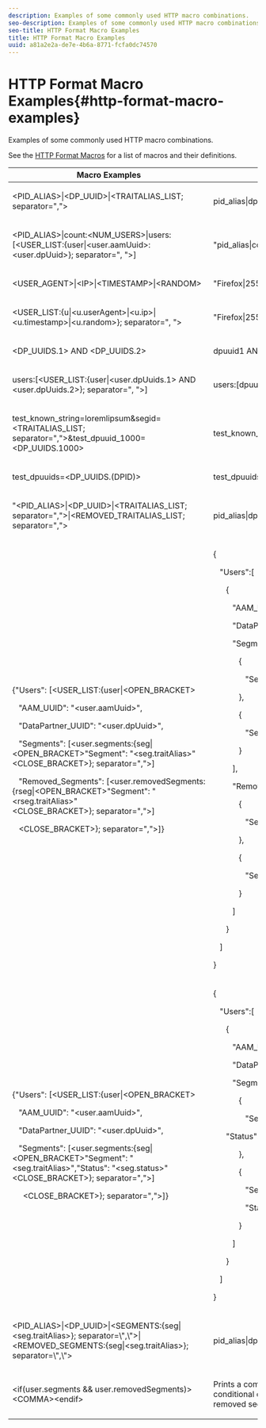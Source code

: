 ```yaml
---
description: Examples of some commonly used HTTP macro combinations.
seo-description: Examples of some commonly used HTTP macro combinations.
seo-title: HTTP Format Macro Examples
title: HTTP Format Macro Examples
uuid: a81a2e2a-de7e-4b6a-8771-fcfa0dc74570
---
```


# HTTP Format Macro Examples{#http-format-macro-examples}

Examples of some commonly used HTTP macro combinations.

 See the [HTTP Format Macros](../formats/web-formats.md#reference_C392124A5F3F42E49F8AADDBA601ADFE) for a list of macros and their definitions.

<table id="table_D5FAC5D056ED49D79FA883197EF8F42E"> 
 <thead> 
  <tr> 
   <th colname="col1" class="entry"> Macro Examples </th> 
   <th colname="col2" class="entry"> Output Format </th> 
  </tr> 
 </thead>
 <tbody> 
  <tr> 
   <td colname="col1"> <p> <span class="codeph"> &lt;PID_ALIAS&gt;|&lt;DP_UUID&gt;|&lt;TRAITALIAS_LIST; separator=","&gt; </span> </p> </td> 
   <td colname="col2"> <p> <span class="codeph"> pid_alias|dp_uuid|trait_1,trait_2 </span> </p> </td> 
  </tr> 
  <tr> 
   <td colname="col1"> <p> <span class="codeph"> &lt;PID_ALIAS&gt;|count:&lt;NUM_USERS&gt;|users:[&lt;USER_LIST:{user|&lt;user.aamUuid&gt;:&lt;user.dpUuid&gt;}; separator=", "&gt;] </span> </p> </td> 
   <td colname="col2"> <p> <span class="codeph"> "pid_alias|count:2|users:[uuid1:dpuuid1, uuid2:dpuuid2]" </span> </p> </td> 
  </tr> 
  <tr> 
   <td colname="col1"> <p> <span class="codeph"> &lt;USER_AGENT&gt;|&lt;IP&gt;|&lt;TIMESTAMP&gt;|&lt;RANDOM&gt; </span> </p> </td> 
   <td colname="col2"> <p> <span class="codeph"> "Firefox|255.255.255.255|1395758143|42341" </span> </p> </td> 
  </tr> 
  <tr> 
   <td colname="col1"> <p> <span class="codeph"> &lt;USER_LIST:{u|&lt;u.userAgent&gt;|&lt;u.ip&gt;|&lt;u.timestamp&gt;|&lt;u.random&gt;}; separator=", "&gt; </span> </p> </td> 
   <td colname="col2"> <p> <span class="codeph"> "Firefox|255.255.255.255|1395758143|42341" </span> </p> </td> 
  </tr> 
  <tr> 
   <td colname="col1"> <p> <span class="codeph"> &lt;DP_UUIDS.1&gt; AND &lt;DP_UUIDS.2&gt; </span> </p> </td> 
   <td colname="col2"> <p> <span class="codeph"> dpuuid1 AND dpuuid2 </span> </p> </td> 
  </tr> 
  <tr> 
   <td colname="col1"> <p> <span class="codeph"> users:[&lt;USER_LIST:{user|&lt;user.dpUuids.1&gt; AND &lt;user.dpUuids.2&gt;}; separator=", "&gt;] </span> </p> </td> 
   <td colname="col2"> <p> <span class="codeph"> users:[dpuuid1 AND dpuuid2] </span> </p> </td> 
  </tr> 
  <tr> 
   <td colname="col1"> <p> <span class="codeph"> test_known_string=loremlipsum&amp;segid=&lt;TRAITALIAS_LIST; separator=","&gt;&amp;test_dpuuid_1000=&lt;DP_UUIDS.1000&gt; </span> </p> </td> 
   <td colname="col2"> <p> <span class="codeph"> test_known_string=loremlipsum&amp;segid=trait_1,trait_2&amp;test_dpuuid_1000=dpuuid_1000 </span> </p> </td> 
  </tr> 
  <tr> 
   <td colname="col1"> <p> <span class="codeph"> test_dpuuids=&lt;DP_UUIDS.(DPID)&gt; </span> </p> </td> 
   <td colname="col2"> <p> <span class="codeph"> test_dpuuids=dpuuid2 </span> </p> </td> 
  </tr> 
  <tr> 
   <td colname="col1"> <p> <span class="codeph"> "&lt;PID_ALIAS&gt;|&lt;DP_UUID&gt;|&lt;TRAITALIAS_LIST; separator=","&gt;|&lt;REMOVED_TRAITALIAS_LIST; separator=","&gt; </span> </p> </td> 
   <td colname="col2"> <p> <span class="codeph"> pid_alias|dp_uuid|trait_1,trait_2|trait_3,trait_4 </span> </p> </td> 
  </tr> 
  <tr> 
   <td colname="col1"> <p> 
     <codeblock>
       {"Users":&nbsp;[&lt;USER_LIST:{user|&lt;OPEN_BRACKET&gt; 
      
&nbsp;&nbsp;&nbsp;"AAM_UUID":&nbsp;"&lt;user.aamUuid&gt;", 
      
&nbsp;&nbsp;&nbsp;"DataPartner_UUID":&nbsp;"&lt;user.dpUuid&gt;", 
      
&nbsp;&nbsp;&nbsp;"Segments":&nbsp;[&lt;user.segments:{seg|&lt;OPEN_BRACKET&gt;"Segment":&nbsp;"&lt;seg.traitAlias&gt;"&lt;CLOSE_BRACKET&gt;};&nbsp;separator=","&gt;] 
      
&nbsp;&nbsp;&nbsp;"Removed_Segments":&nbsp;[&lt;user.removedSegments:{rseg|&lt;OPEN_BRACKET&gt;"Segment":&nbsp;"&lt;rseg.traitAlias&gt;"&lt;CLOSE_BRACKET&gt;};&nbsp;separator=","&gt;] 
      
&nbsp;&nbsp;&nbsp;&lt;CLOSE_BRACKET&gt;};&nbsp;separator=","&gt;]} 
     </codeblock> </p> </td> 
   <td colname="col2"> <p> 
     <codeblock>
       {&nbsp;&nbsp; 
      
&nbsp;&nbsp;&nbsp;"Users":[&nbsp;&nbsp; 
      
&nbsp;&nbsp;&nbsp;&nbsp;&nbsp;&nbsp;{&nbsp;&nbsp; 
      
&nbsp;&nbsp;&nbsp;&nbsp;&nbsp;&nbsp;&nbsp;&nbsp;&nbsp;"AAM_UUID":"uuid1", 
      
&nbsp;&nbsp;&nbsp;&nbsp;&nbsp;&nbsp;&nbsp;&nbsp;&nbsp;"DataPartner_UUID":"dpuuid1", 
      
&nbsp;&nbsp;&nbsp;&nbsp;&nbsp;&nbsp;&nbsp;&nbsp;&nbsp;"Segments":[&nbsp;&nbsp; 
      
&nbsp;&nbsp;&nbsp;&nbsp;&nbsp;&nbsp;&nbsp;&nbsp;&nbsp;&nbsp;&nbsp;&nbsp;{&nbsp;&nbsp; 
      
&nbsp;&nbsp;&nbsp;&nbsp;&nbsp;&nbsp;&nbsp;&nbsp;&nbsp;&nbsp;&nbsp;&nbsp;&nbsp;&nbsp;&nbsp;"Segment":"alias1" 
      
&nbsp;&nbsp;&nbsp;&nbsp;&nbsp;&nbsp;&nbsp;&nbsp;&nbsp;&nbsp;&nbsp;&nbsp;}, 
      
&nbsp;&nbsp;&nbsp;&nbsp;&nbsp;&nbsp;&nbsp;&nbsp;&nbsp;&nbsp;&nbsp;&nbsp;{&nbsp;&nbsp; 
      
&nbsp;&nbsp;&nbsp;&nbsp;&nbsp;&nbsp;&nbsp;&nbsp;&nbsp;&nbsp;&nbsp;&nbsp;&nbsp;&nbsp;&nbsp;"Segment":"alias2" 
      
&nbsp;&nbsp;&nbsp;&nbsp;&nbsp;&nbsp;&nbsp;&nbsp;&nbsp;&nbsp;&nbsp;&nbsp;} 
      
&nbsp;&nbsp;&nbsp;&nbsp;&nbsp;&nbsp;&nbsp;&nbsp;&nbsp;], 
      
&nbsp;&nbsp;&nbsp;&nbsp;&nbsp;&nbsp;&nbsp;&nbsp;&nbsp;"Removed_Segments":[&nbsp;&nbsp; 
      
&nbsp;&nbsp;&nbsp;&nbsp;&nbsp;&nbsp;&nbsp;&nbsp;&nbsp;&nbsp;&nbsp;&nbsp;{&nbsp;&nbsp; 
      
&nbsp;&nbsp;&nbsp;&nbsp;&nbsp;&nbsp;&nbsp;&nbsp;&nbsp;&nbsp;&nbsp;&nbsp;&nbsp;&nbsp;&nbsp;"Segment":"alias3" 
      
&nbsp;&nbsp;&nbsp;&nbsp;&nbsp;&nbsp;&nbsp;&nbsp;&nbsp;&nbsp;&nbsp;&nbsp;}, 
      
&nbsp;&nbsp;&nbsp;&nbsp;&nbsp;&nbsp;&nbsp;&nbsp;&nbsp;&nbsp;&nbsp;&nbsp;{&nbsp;&nbsp; 
      
&nbsp;&nbsp;&nbsp;&nbsp;&nbsp;&nbsp;&nbsp;&nbsp;&nbsp;&nbsp;&nbsp;&nbsp;&nbsp;&nbsp;&nbsp;"Segment":"alias4" 
      
&nbsp;&nbsp;&nbsp;&nbsp;&nbsp;&nbsp;&nbsp;&nbsp;&nbsp;&nbsp;&nbsp;&nbsp;} 
      
&nbsp;&nbsp;&nbsp;&nbsp;&nbsp;&nbsp;&nbsp;&nbsp;&nbsp;] 
      
&nbsp;&nbsp;&nbsp;&nbsp;&nbsp;&nbsp;} 
      
&nbsp;&nbsp;&nbsp;] 
      
} 
     </codeblock> </p> </td> 
  </tr> 
  <tr> 
   <td colname="col1"> <p> 
     <codeblock>
       {"Users":&nbsp;[&lt;USER_LIST:{user|&lt;OPEN_BRACKET&gt; 
      
&nbsp;&nbsp;&nbsp;"AAM_UUID":&nbsp;"&lt;user.aamUuid&gt;", 
      
&nbsp;&nbsp;&nbsp;"DataPartner_UUID":&nbsp;"&lt;user.dpUuid&gt;", 
      
&nbsp;&nbsp;&nbsp;"Segments":&nbsp;[&lt;user.segments:{seg|&lt;OPEN_BRACKET&gt;"Segment":&nbsp;"&lt;seg.traitAlias&gt;","Status":&nbsp;"&lt;seg.status&gt;"&lt;CLOSE_BRACKET&gt;};&nbsp;separator=","&gt;] 
      
&nbsp;&nbsp;&nbsp;&nbsp;&nbsp;&lt;CLOSE_BRACKET&gt;};&nbsp;separator=","&gt;]} 
     </codeblock> </p> </td> 
   <td colname="col2"> <p> 
     <codeblock>
       {&nbsp;&nbsp; 
      
&nbsp;&nbsp;&nbsp;"Users":[&nbsp;&nbsp; 
      
&nbsp;&nbsp;&nbsp;&nbsp;&nbsp;&nbsp;{&nbsp;&nbsp; 
      
&nbsp;&nbsp;&nbsp;&nbsp;&nbsp;&nbsp;&nbsp;&nbsp;&nbsp;"AAM_UUID":"uuid1", 
      
&nbsp;&nbsp;&nbsp;&nbsp;&nbsp;&nbsp;&nbsp;&nbsp;&nbsp;"DataPartner_UUID":"dpuuid1", 
      
&nbsp;&nbsp;&nbsp;&nbsp;&nbsp;&nbsp;&nbsp;&nbsp;&nbsp;"Segments":[&nbsp;&nbsp; 
      
&nbsp;&nbsp;&nbsp;&nbsp;&nbsp;&nbsp;&nbsp;&nbsp;&nbsp;&nbsp;&nbsp;&nbsp;{&nbsp;&nbsp; 
      
&nbsp;&nbsp;&nbsp;&nbsp;&nbsp;&nbsp;&nbsp;&nbsp;&nbsp;&nbsp;&nbsp;&nbsp;&nbsp;&nbsp;&nbsp;"Segment":"alias1" 
      
&nbsp;&nbsp;&nbsp;&nbsp;&nbsp;&nbsp;"Status":"1" 
      
&nbsp;&nbsp;&nbsp;&nbsp;&nbsp;&nbsp;&nbsp;&nbsp;&nbsp;&nbsp;&nbsp;&nbsp;}, 
      
&nbsp;&nbsp;&nbsp;&nbsp;&nbsp;&nbsp;&nbsp;&nbsp;&nbsp;&nbsp;&nbsp;&nbsp;{&nbsp;&nbsp; 
      
&nbsp;&nbsp;&nbsp;&nbsp;&nbsp;&nbsp;&nbsp;&nbsp;&nbsp;&nbsp;&nbsp;&nbsp;&nbsp;&nbsp;&nbsp;"Segment":"alias2" 
      
&nbsp;&nbsp;&nbsp;&nbsp;&nbsp;&nbsp;&nbsp;&nbsp;&nbsp;&nbsp;&nbsp;&nbsp;&nbsp;&nbsp;&nbsp;"Status":"0" 
      
&nbsp;&nbsp;&nbsp;&nbsp;&nbsp;&nbsp;&nbsp;&nbsp;&nbsp;&nbsp;&nbsp;&nbsp;} 
      
&nbsp;&nbsp;&nbsp;&nbsp;&nbsp;&nbsp;&nbsp;&nbsp;&nbsp;] 
      
&nbsp;&nbsp;&nbsp;&nbsp;&nbsp;&nbsp;} 
      
&nbsp;&nbsp;&nbsp;] 
      
} 
     </codeblock> </p> </td> 
  </tr> 
  <tr> 
   <td colname="col1"> <p> <span class="codeph"> &lt;PID_ALIAS&gt;|&lt;DP_UUID&gt;|&lt;SEGMENTS:{seg|&lt;seg.traitAlias&gt;}; separator=\",\"&gt;|&lt;REMOVED_SEGMENTS:{seg|&lt;seg.traitAlias&gt;}; separator=\",\"&gt; </span> </p> </td> 
   <td colname="col2"> <p> <span class="codeph"> pid_alias|dp_uuid|trait_1,trait_2|trait_3,trait_4 </span> </p> </td> 
  </tr> 
  <tr> 
   <td colname="col1"> <p> <span class="codeph"> &lt;if(user.segments &amp;&amp; user.removedSegments)&gt;&lt;COMMA&gt;&lt;endif&gt; </span> </p> </td> 
   <td colname="col2"> <p>Prints a comma if the fields <span class="codeph"> segments </span> and <span class="codeph"> removedSegments </span> are not empty. This conditional can be used for POST requests when concatenating lists for segments and removed segments. </p> </td> 
  </tr> 
 </tbody> 
</table>

